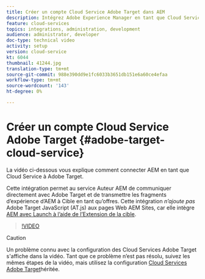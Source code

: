 ```yaml
---
title: Créer un compte Cloud Service Adobe Target dans AEM
description: Intégrez Adobe Experience Manager en tant que Cloud Service à Adobe Target à l'aide de l'authentification IMS Cloud Service et Adobe.
feature: cloud-services
topics: integrations, administration, development
audience: administrator, developer
doc-type: technical video
activity: setup
version: cloud-service
kt: 6044
thumbnail: 41244.jpg
translation-type: tm+mt
source-git-commit: 988e390dd9e1fc6033b3651db151e6a60ce4efaa
workflow-type: tm+mt
source-wordcount: '143'
ht-degree: 0%

---
```



# Créer un compte Cloud Service Adobe Target {#adobe-target-cloud-service}

La vidéo ci-dessous vous explique comment connecter AEM en tant que Cloud Service à Adobe Target.

Cette intégration permet au service Auteur AEM de communiquer directement avec Adobe Target et de transmettre les fragments d’expérience d’AEM à Cible en tant qu’offres.  Cette intégration *n’ajoute pas* Adobe Target JavaScript (AT.js) aux pages Web AEM Sites, car elle intègre [AEM avec Launch à l’aide de l’Extension de la cible](../experience-platform-launch/connect-aem-launch-adobe-io.md).

>[!VIDEO](https://video.tv.adobe.com/v/41244?quality=12&learn=on)

>[!CAUTION]
>
>Un problème connu avec la configuration des Cloud Services Adobe Target s&#39;affiche dans la vidéo. Tant que ce problème n’est pas résolu, suivez les mêmes étapes de la vidéo, mais utilisez la configuration [Cloud Services Adobe Target](https://docs.adobe.com/content/help/en/experience-manager-learn/aem-target-tutorial/aem-target-implementation/using-aem-cloud-services.html)héritée.

